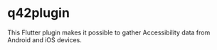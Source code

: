 # q42plugin

This Flutter plugin makes it possible to gather Accessibility data from Android and iOS devices.

